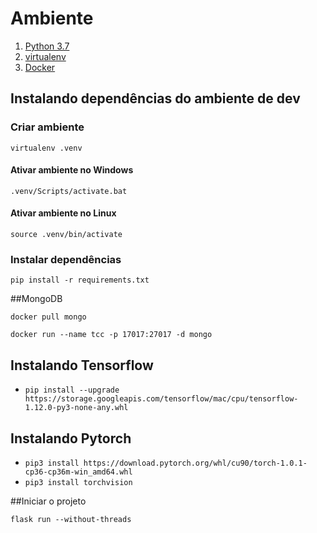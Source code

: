 # Ambiente

1. [Python 3.7](https://www.python.org/downloads/release/python-370/)
2. [virtualenv](https://virtualenv.pypa.io/en/stable/)
3. [Docker](https://www.docker.com/)


## Instalando dependências do ambiente de dev

### Criar ambiente

`virtualenv .venv`

#### Ativar ambiente no Windows

`.venv/Scripts/activate.bat`

#### Ativar ambiente no Linux

`source .venv/bin/activate`

### Instalar dependências

`pip install -r requirements.txt`

##MongoDB

`docker pull mongo`

`docker run --name tcc -p 17017:27017 -d mongo`


## Instalando Tensorflow
- `pip install --upgrade https://storage.googleapis.com/tensorflow/mac/cpu/tensorflow-1.12.0-py3-none-any.whl`

## Instalando Pytorch
- `pip3 install https://download.pytorch.org/whl/cu90/torch-1.0.1-cp36-cp36m-win_amd64.whl`
-  `pip3 install torchvision`


##Iniciar o projeto

`flask run --without-threads`